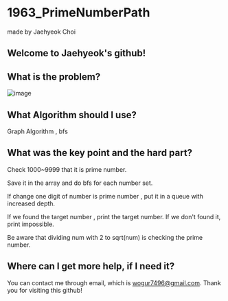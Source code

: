 # 1963_PrimeNumberPath

made by Jaehyeok Choi

## Welcome to Jaehyeok's github!

## What is the problem?

![image](https://github.com/Choi-JaeHyeok-21500749/1963_PrimeNumberPath/blob/main/1963_pro.PNG)

## What Algorithm should I use?

Graph Algorithm , bfs

## What was the key point and the hard part?

Check 1000~9999 that it is prime number.

Save it in the array and do bfs for each number set.

If change one digit of number is prime number , put it in a queue with increased depth.

If we found the target number , print the target number. If we don't found it, print impossible.

Be aware that dividing num with 2 to sqrt(num) is checking the prime number.  

## Where can I get more help, if I need it?

You can contact me through email, which is wogur7496@gmail.com.
Thank you for visiting this github!
